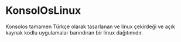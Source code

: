 # KonsolOsLinux
Konsolos tamamen Türkçe olarak tasarlanan ve linux çekirdeği ve açık kaynak kodlu uygulamalar barındıran bir linux dağıtımıdır. 
